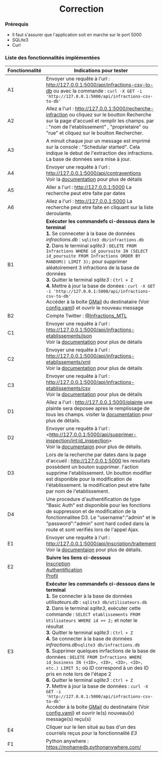 # <center>Correction</center>

### Prérequis

- Il faut s'assurer que l'application soit en marche sur le port 5000
- SQLite3
- Curl

### Liste des fonctionnalités implémentées

| Fonctionnalité | Indications pour tester                                                                                                                                                                                                                                                                                                                                                                                                                                                                                                                                                                                                                                                                                                                                                                                                                                                                                                                                                                                                        |
| -------------- | ------------------------------------------------------------------------------------------------------------------------------------------------------------------------------------------------------------------------------------------------------------------------------------------------------------------------------------------------------------------------------------------------------------------------------------------------------------------------------------------------------------------------------------------------------------------------------------------------------------------------------------------------------------------------------------------------------------------------------------------------------------------------------------------------------------------------------------------------------------------------------------------------------------------------------------------------------------------------------------------------------------------------------ |
| A1             | Envoyer une requête à l'url : <http://127.0.0.1:5000/api/infractions-csv-to-db>    ou avec la commande : `curl -X GET -i 'http://127.0.0.1:5000/api/infractions-csv-to-db'`                                                                                                                                                                                                                                                                                                                                                                                                                                                                                                                                                                                                                                                                                                                                                                                                                                                                                                                                             |
| A2             |     Allez a l'url : <http://127.0.0.1:5000/recherche-infraction>   ou cliquez sur le boutton Recherche sur la page d'accueil et remplir les champs. par : "nom de l'etablissement"                                                                                      ,   "proprietaire" ou "rue" et cliquez sur le boutton Rechercher.                                                                                                                                                                                                                                                                                                                                                                                                                                                                                                                                                                                                                                                                                                                                                                                                                                                                                                                                                                                                                          |
| A3             |   A minuit chaque jour un message est imprimé sur la console : "Schedular started". Cela indique le debut de l'extraction des infractions. La base de données sera mise à jour.                                                                                                                                                                                                                                                                                                                                                                                                                                                                                                                                                                                                                                                                                                                                                                                                                                                                                                                                                                                                                            |
| A4             |     Envoyer une requête à l'url : <http://127.0.0.1:5000/api/contraventions> <br/> Voir la [documentation](http://127.0.0.1:5000/doc#api_contraventions_get) pour plus de détails                                                                                                                                                                                                                                                                                                                                                                                                                                                                                                                                                                                                                                                                                                                                                                                                                                                                                                                                                                                                                              |
| A5             |    Aller a l'url : <http://127.0.0.1:5000>   La recherche peut etre faite par dates                                                                                                                                                                                                                                                                                                                                                                                                                                                                                                                                                                                                                                                                                                                                                                                                                                                                                                                                  |
| A6             |   Allez a l'url : <http://127.0.0.1:5000>   La recherche peut etre faite en cliquant sur la liste deroulante.                                                                                                                                                                                                                                                                                                                                                                                                                                                                                                                                                                                                                                                                                                                                                                                                                                                                                                                                                                                                                                |
| B1             | **Exécuter les commandefs ci-dessous dans le terminal** <br/> **1.** Se conneceter à la base de données _infractions.db_ : `sqlite3 db/infractions.db` <br/> **2.** Dans le terminal _sqlite3_ : `DELETE FROM Infractions WHERE id_poursuite IN (SELECT id_poursuite FROM Infractions ORDER BY RANDOM() LIMIT 3);` pour supprimer aléatoirement 3 infractions de la base de données <br/> **3.** Quitter le terminal _sqlite3_ : `Ctrl + Z` <br/> **4.** Mettre à jour la base de donées : `curl -X GET -i 'http://127.0.0.1:5000/api/infractions-csv-to-db'` <br/> Accéder à la boîte [GMail](https://mail.google.com) du destinataire (Voir [config.yaml](config.yaml)) et ouvrir le nouveau message                                                                                                                                                                                                                                                                                                                         |
| B2             | Compte Twitter : [@Infractions_MTL](https://twitter.com/Infractions_MTL)                                                                                                                                                                                                                                                                                                                                                                                                                                                                                                                                                                                                                                                                                                                                                                                                                                                                                                                                                       |
| C1             | Envoyer une requête à l'url : <http://127.0.0.1:5000/api/infractions-etablissements/json> <br/> Voir la [documentation](http://127.0.0.1:5000/doc#api_infractions_etablissements__format__get) pour plus de détails                                                                                                                                                                                                                                                                                                                                                                                                                                                                                                                                                                                                                                                                                                                                                                                                              |
| C2             | Envoyer une requête à l'url : <http://127.0.0.1:5000/api/infractions-etablissements/xml> <br/> Voir la [documentation](http://127.0.0.1:5000/doc#api_infractions_etablissements__format__get) pour plus de détails                                                                                                                                                                                                                                                                                                                                                                                                                                                                                                                                                                                                                                                                                                                                                                                                               |
| C3             | Envoyer une requête à l'url : <http://127.0.0.1:5000/api/infractions-etablissements/csv> <br/> Voir la [documentation](http://127.0.0.1:5000/doc#api_infractions_etablissements__format__get) pour plus de détails                                                                                                                                                                                                                                                                                                                                                                                                                                                                                                                                                                                                                                                                                                                                                                                                               |
| D1             |      Allez a l'url : <http://127.0.0.1:5000/plainte> une plainte sera deposee apres le remplissage de tous les champs.     visiter la [documentation](http://127.0.0.1:5000/doc#api_demande_inspections_post) pour plus de détails.                                                                                                                                                                                                                                                                                                                                                                                                                                                                                                                                                                                                                                                                                                                                                                                                                                                                                                                                                                                                                     |
| D2             |        Envoyer une requête à l'url : <http://127.0.0.1:5000/api/supprimer-inspection/<int:id_inspection>> <br/> Voir la [documentaion](http://127.0.0.1:5000/doc#api_supprimer_inspection__int_id_inspection__delete) pour plus de détails.                                                                                                                                                                                                                                                                                                                                                                                                                                                                                                                                                                                                                                                                                                                                                                                                                                                                                                                                                                                                                      |
| D3             |   Lors de la recherche par dates dans la page d'accueil : <http://127.0.0.1:5000> les resultats possèdent un bouton supprimer. l'action supprime l'etablissement. Un boutton modifier est disponible pour la modification de l'établissement. la modification peut etre faite par nom de l'etablissement.                                                                                                                                                                                                                                                                                                                                                                                                                                                                                                                                                                                                                                                                                                                                                                                                                                                                                                                                                                                                                            |
| D4             |       Une procedure d'authentification de type "Basic Auth" est disponible pour les fonctions de suppression et de modification de la fonctionnalitee D3. Le "username":"admin" et le "password":"admin" sont hard coded dans la route et sont verifiés lors de l'appel Ajax.                                                                                                                                                                                                                                                                                                                                                                                                                                                                                                                                                                                                                                                                                                                                                                                                                                                                                                                                |
| E1             | Envoyer une requête à l'url : <http://127.0.0.1:5000/api/inscription/traitement> <br/> Voir la [documentaion](http://127.0.0.1:5000/doc#api_inscription_traitement_post) pour plus de détails.                                                                                                                                                                                                                                                                                                                                                                                                                                                                                                                                                                                                                                                                                                                                                                                                                                   |
| E2             | **Suivre les liens ci-dessous** <br> [Inscription](http://127.0.0.1:5000/inscription) <br> [Authentification](http://127.0.0.1:5000/login) <br> [Profil](http://127.0.0.1:5000/profil)                                                                                                                                                                                                                                                                                                                                                                                                                                                                                                                                                                                                                                                                                                                                                                                                                                         |
| E3             | **Exécuter les commandefs ci-dessous dans le terminal** <br/> **1.** Se connecter à la base de données _utilisateurs.db_ : `sqlite3 db/utilisateurs.db` <br/> **2.** Dans le terminal _sqlite3_, exécuter cette commande : `SELECT etablissements FROM Utilisateurs WHERE id == 2;` et noter le résultat <br/> **3.** Quitter le terminal _sqlite3_ : `Ctrl + Z` <br/> **4.** Se connecter à la base de données _infractions.db_`sqlite3 db/infractions.db` <br/> **5.** Supprimer quelques inrfactions de la base de données : `DELETE FROM Infractions WHERE id_business IN (<ID>, <ID>, <ID>, <ID>, etc.) LIMIT 5;` où _ID_ correspond à un des ID pris en note lors de l'étape 2 <br/> **6.** Quitter le terminal _sqlite3_ : `Ctrl + Z` <br/> **7.** Mettre à jour la base de données : `curl -X GET -i 'http://127.0.0.1:5000/api/infractions-csv-to-db'` <br/> Accéder à la boîte [GMail](https://mail.google.com) du destinataire (Voir [config.yaml](config.yaml)) et ouvrir le(s) nouveau(x) message(s) reçu(s)<br/> |
| E4             | Cliquer sur le lien situé au bas d'un des courriels reçus pour la fonctionnalité _E3_                                                                                                                                                                                                                                                                                                                                                                                                                                                                                                                                                                                                                                                                                                                                                                                                                                                                                                                                          |
| F1             | Python anywhere : <https://mohamedb.pythonanywhere.com/>                                                                                                                                                                                                                                                                                                                                                                                                                                                                                                                                                                                                                                                                                                                                                                                                                                                                                                                                                                         |
